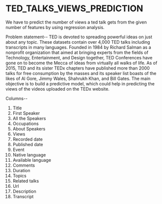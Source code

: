 # TED_TALKS_VIEWS_PREDICTION
We have to predict the number of views a ted talk gets from the given number of features by using regression analysis.

Problem statement-- 
TED is devoted to spreading powerful ideas on just about any topic. These datasets contain over 4,000 TED talks including transcripts in many languages. Founded in 1984 by Richard Salman as a nonprofit organization that aimed at bringing experts from the fields of Technology, Entertainment, and Design together, TED Conferences have gone on to become the Mecca of ideas from virtually all walks of life. As of 2015, TED and its sister TEDx chapters have published more than 2000 talks for free consumption by the masses and its speaker list boasts of the likes of Al Gore, Jimmy Wales, Shahrukh Khan, and Bill Gates. The main objective is to build a predictive model, which could help in predicting the views of the videos uploaded on the TEDx website.

Columns--
1. Title
2. First Speaker
3. All the Speakers
4. Occupations
5. About Speakers
6. Views
7. Recorded date
8. Published date
9. Event
10. Native language
11. Available language
12. Comments
13. Duration
14. Topics
15. Related talks
16. Url 
17. Description
18. Transcript
